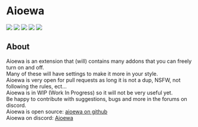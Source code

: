 # Aioewa

[![](https://asset.stio.studio/icon/mail.svg)](mailto:hello@stio.studio)
[![](https://asset.stio.studio/icon/discord.svg)](https://discord.gg/upjxgcayG8)
[![](https://asset.stio.studio/icon/youtube.svg)](https://www.youtube.com/@stio_studio)
[![](https://asset.stio.studio/icon/github.svg)](https://github.com/StioStudio/)
[![](https://asset.stio.studio/icon/scratch.svg)](https://scratch.mit.edu/users/stio_studio)

## About
Aioewa is an extension that (will) contains many addons that you can freely turn on and off.
<br>
Many of these will have settings to make it more in your style.
<br>
Aioewa is very open for pull requests as long it is not a dup, NSFW, not following the rules, ect...
<br>
Aioewa is in WIP (Work In Progress) so it will not be very useful yet.
<br>
Be happy to contribute with suggestions, bugs and more in the forums on discord.
<br>
Aioewa is open source: [aioewa on github](https://github.com/StioStudio/aioewa)
<br>
Aioewa on discord: [Aioewa](https://discord.gg/fJUWt74Y9q)